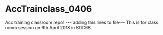 # AccTrainclass_0406
Acc training classroom repo1
--- adding this lines to file---
This is for class romm session on 6th April 2018 in BDC6B. 

